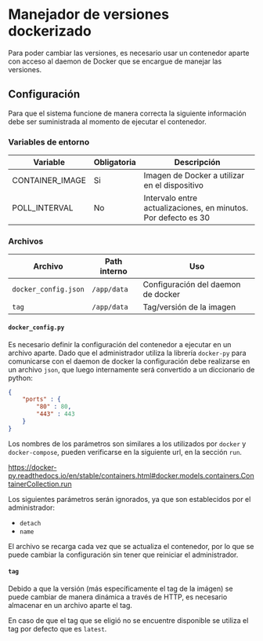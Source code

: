 # Manejador de versiones dockerizado

Para poder cambiar las versiones, es necesario usar un contenedor aparte con
acceso al daemon de Docker que se encargue de manejar las versiones.

## Configuración

Para que el sistema funcione de manera correcta la siguiente información debe
ser suministrada al momento de ejecutar el contenedor.

### Variables de entorno

| Variable          | Obligatoria   | Descripción                                                       |
| ----------------- | ------------- | ----------------------------------------------------------------- |
| CONTAINER_IMAGE   | Si            | Imagen de Docker a utilizar en el dispositivo                     |
| POLL_INTERVAL     | No            | Intervalo entre actualizaciones, en minutos. Por defecto es 30    |

### Archivos

| Archivo               | Path interno  | Uso                                   |
| --------------------- | ------------- | ------------------------------------- |
| `docker_config.json`  | `/app/data`   | Configuración del daemon de docker    |
| `tag`                 | `/app/data`   | Tag/versión de la imagen              |

#### `docker_config.py`

Es necesario definir la configuración del contenedor a ejecutar en un archivo
aparte. Dado que el administrador utiliza la librería `docker-py` para
comunicarse con el daemon de docker la configuración debe realizarse en un
archivo `json`, que luego internamente será convertido a un diccionario de
python:

```json
{
    "ports" : {
        "80" : 80,
        "443" : 443
    }
}
```

Los nombres de los parámetros son similares a los utilizados por `docker` y
`docker-compose`, pueden verificarse en la siguiente url, en la sección `run`.

https://docker-py.readthedocs.io/en/stable/containers.html#docker.models.containers.ContainerCollection.run

Los siguientes parámetros serán ignorados, ya que son establecidos por el
administrador:

- `detach`
- `name`

El archivo se recarga cada vez que se actualiza el contenedor, por lo que se
puede cambiar la configuración sin tener que reiniciar el administrador.

#### `tag`

Debido a que la versión (más específicamente el tag de la imágen) se puede
cambiar de manera dinámica a través de HTTP, es necesario almacenar en un
archivo aparte el tag.

En caso de que el tag que se eligió no se encuentre disponible se utiliza el tag
por defecto que es `latest`. 
